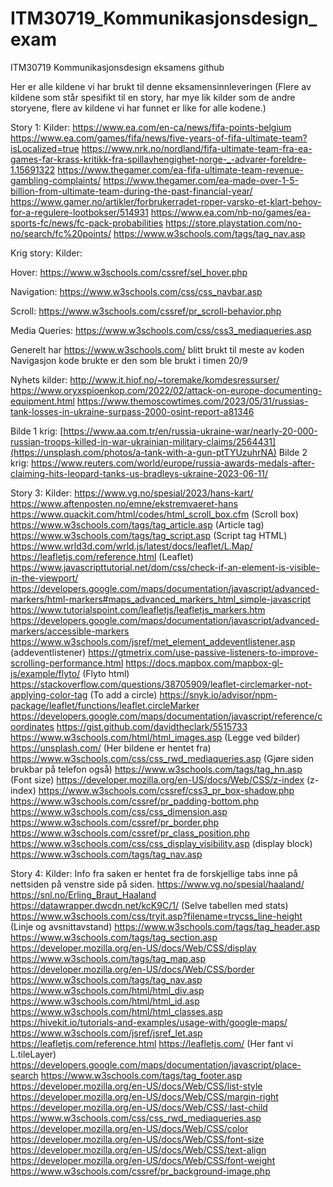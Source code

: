 # ITM30719_Kommunikasjonsdesign_exam
ITM30719 Kommunikasjonsdesign eksamens github

Her er alle kildene vi har brukt til denne eksamensinnleveringen (Flere av kildene som står spesifikt til en story, har mye lik kilder som de andre storyene, flere av kildene vi har funnet er like for alle kodene.)

Story 1:
Kilder:
https://www.ea.com/en-ca/news/fifa-points-belgium
https://www.ea.com/games/fifa/news/five-years-of-fifa-ultimate-team?isLocalized=true
https://www.nrk.no/nordland/fifa-ultimate-team-fra-ea-games-far-krass-kritikk-fra-spillavhengighet-norge-_-advarer-foreldre-1.15691322
https://www.thegamer.com/ea-fifa-ultimate-team-revenue-gambling-complaints/
https://www.thegamer.com/ea-made-over-1-5-billion-from-ultimate-team-during-the-past-financial-year/
https://www.gamer.no/artikler/forbrukerradet-roper-varsko-et-klart-behov-for-a-regulere-lootbokser/514931
https://www.ea.com/nb-no/games/ea-sports-fc/news/fc-pack-probabilities
https://store.playstation.com/no-no/search/fc%20points/
https://www.w3schools.com/tags/tag_nav.asp

Krig story:
Kilder:

Hover:
https://www.w3schools.com/cssref/sel_hover.php

Navigation:
https://www.w3schools.com/css/css_navbar.asp

Scroll:
https://www.w3schools.com/cssref/pr_scroll-behavior.php

Media Queries:
https://www.w3schools.com/css/css3_mediaqueries.asp

Generelt har https://www.w3schools.com/ blitt brukt til meste av koden
Navigasjon kode brukte er den som ble brukt i timen 20/9

Nyhets kilder:
http://www.it.hiof.no/~toremake/komdesressurser/
https://www.oryxspioenkop.com/2022/02/attack-on-europe-documenting-equipment.html
https://www.themoscowtimes.com/2023/05/31/russias-tank-losses-in-ukraine-surpass-2000-osint-report-a81346

Bilde 1 krig:
[https://www.aa.com.tr/en/russia-ukraine-war/nearly-20-000-russian-troops-killed-in-war-ukrainian-military-claims/2564431](https://unsplash.com/photos/a-tank-with-a-gun-ptTYUzuhrNA)
Bilde 2 krig:
[https://www.reuters.com/world/europe/russia-awards-medals-after-claiming-hits-leopard-tanks-us-bradleys-ukraine-2023-06-11/
](https://unsplash.com/photos/green-battle-tank-on-road-during-daytime-gFGL-k454ds)

Story 3:
Kilder:
https://www.vg.no/spesial/2023/hans-kart/
https://www.aftenposten.no/emne/ekstremvaeret-hans
https://www.quackit.com/html/codes/html_scroll_box.cfm (Scroll box)
https://www.w3schools.com/tags/tag_article.asp (Article tag)
https://www.w3schools.com/tags/tag_script.asp (Script tag HTML)
https://www.wrld3d.com/wrld.js/latest/docs/leaflet/L.Map/
https://leafletjs.com/reference.html (Leaflet)
https://www.javascripttutorial.net/dom/css/check-if-an-element-is-visible-in-the-viewport/
https://developers.google.com/maps/documentation/javascript/advanced-markers/html-markers#maps_advanced_markers_html_simple-javascript
https://www.tutorialspoint.com/leafletjs/leafletjs_markers.htm
https://developers.google.com/maps/documentation/javascript/advanced-markers/accessible-markers
https://www.w3schools.com/jsref/met_element_addeventlistener.asp (addeventlistener)
https://gtmetrix.com/use-passive-listeners-to-improve-scrolling-performance.html
https://docs.mapbox.com/mapbox-gl-js/example/flyto/ (Flyto html)
https://stackoverflow.com/questions/38705909/leaflet-circlemarker-not-applying-color-tag (To add a circle)
https://snyk.io/advisor/npm-package/leaflet/functions/leaflet.circleMarker
https://developers.google.com/maps/documentation/javascript/reference/coordinates
https://gist.github.com/davidtheclark/5515733
https://www.w3schools.com/html/html_images.asp (Legge ved bilder)
https://unsplash.com/ (Her bildene er hentet fra)
https://www.w3schools.com/css/css_rwd_mediaqueries.asp (Gjøre siden brukbar på telefon også)
https://www.w3schools.com/tags/tag_hn.asp (Font size)
https://developer.mozilla.org/en-US/docs/Web/CSS/z-index (z-index)
https://www.w3schools.com/cssref/css3_pr_box-shadow.php
https://www.w3schools.com/cssref/pr_padding-bottom.php
https://www.w3schools.com/css/css_dimension.asp
https://www.w3schools.com/cssref/pr_border.php
https://www.w3schools.com/cssref/pr_class_position.php
https://www.w3schools.com/css/css_display_visibility.asp (display block)
https://www.w3schools.com/tags/tag_nav.asp


Story 4:
Kilder:
Info fra saken er hentet fra de forskjellige tabs inne på nettsiden på venstre side på siden.
https://www.vg.no/spesial/haaland/
https://snl.no/Erling_Braut_Haaland
https://datawrapper.dwcdn.net/kcK9C/1/ (Selve tabellen med stats)
https://www.w3schools.com/css/tryit.asp?filename=trycss_line-height (Linje og avsnittavstand)
https://www.w3schools.com/tags/tag_header.asp
https://www.w3schools.com/tags/tag_section.asp
https://developer.mozilla.org/en-US/docs/Web/CSS/display
https://www.w3schools.com/tags/tag_map.asp
https://developer.mozilla.org/en-US/docs/Web/CSS/border
https://www.w3schools.com/tags/tag_nav.asp
https://www.w3schools.com/html/html_div.asp
https://www.w3schools.com/html/html_id.asp
https://www.w3schools.com/html/html_classes.asp
https://hivekit.io/tutorials-and-examples/usage-with/google-maps/
https://www.w3schools.com/jsref/jsref_let.asp
https://leafletjs.com/reference.html
https://leafletjs.com/ (Her fant vi L.tileLayer)
https://developers.google.com/maps/documentation/javascript/place-search
https://www.w3schools.com/tags/tag_footer.asp
https://developer.mozilla.org/en-US/docs/Web/CSS/list-style
https://developer.mozilla.org/en-US/docs/Web/CSS/margin-right
https://developer.mozilla.org/en-US/docs/Web/CSS/:last-child
https://www.w3schools.com/css/css_rwd_mediaqueries.asp
https://developer.mozilla.org/en-US/docs/Web/CSS/color
https://developer.mozilla.org/en-US/docs/Web/CSS/font-size
https://developer.mozilla.org/en-US/docs/Web/CSS/text-align
https://developer.mozilla.org/en-US/docs/Web/CSS/font-weight
https://www.w3schools.com/cssref/pr_background-image.php
